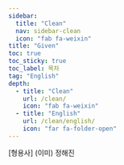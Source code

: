 ```yaml
---
sidebar:
  title: "Clean"
  nav: sidebar-clean
  icon: "fab fa-weixin"
title: "Given"
toc: true
toc_sticky: true
toc_label: 목차
tag: "English"
depth:
  - title: "Clean"
    url: /clean/
    icon: "fab fa-weixin"
  - title: "English"
    url: /clean/english/
    icon: "far fa-folder-open"
---
```

[형용사] (이미) 정해진
